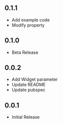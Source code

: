 ## 0.1.1

* Add example code
* Modify property

## 0.1.0

* Beta Release

## 0.0.2

* Add Widget parameter
* Update README
* Update pubspec

## 0.0.1

* Initial Release
